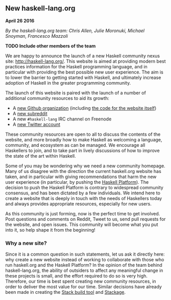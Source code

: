 ## New haskell-lang.org

**April 26 2016**

*By the haskell-lang.org team: Chris Allen, Julie Moronuki, Michael Snoyman, Francesco Mazzoli*

**TODO Include other members of the team**

We are happy to announce the launch of a new Haskell community nexus
site: http://haskell-lang.org/. This website is aimed at providing
modern best practices information for the Haskell programming
language, and in particular with providing the best possible new user
experience. The aim is to lower the barrier to getting started with
Haskell, and ultimately increase adoption of Haskell in the greater
programming community.

The launch of this website is paired with the launch of a number of
additional community resources to aid its growth:

* A [new Github organization](https://github.com/haskell-lang) (including [the code for the website itself](https://github.com/haskell-lang/haskell-lang))
* A [new subreddit](https://www.reddit.com/r/haskell_lang)
* A new `#haskell-lang` IRC channel on Freenode
* A [new Twitter account](https://twitter.com/haskell_lang)

These community resources are open to all to discuss the contents of
the website, and more broadly how to make Haskell as welcoming a language, community, and
ecosystem as can be managed. We encourage all Haskellers to join, and
to take part in lively discussions of how to improve the state of the
art within Haskell.

Some of you may be wondering why we need a new community
homepage. Many of us disagree with the direction the current
haskell.org website has taken, and in particular with giving
recommendations that harm the new user experience (in particular, by
pushing the
[Haskell Platform](https://mail.haskell.org/pipermail/haskell-community/2015-September/000014.html)). The
decision to push the Haskell Platform is contrary to widespread
community consensus, and has been dictated by a few individuals. We
intend here to create a website that is deeply in touch with the needs
of Haskellers today and always provides appropriate resources,
especially for new users.

As this community is just forming, now is the perfect time to get
involved. Post questions and comments on Reddit, Tweet to us, send
pull requests for the website, and open issues. This community will
become what you put into it, so help shape it from the beginning!

### Why a new site?

Since it is a common question in such statements, let us ask it
directly here: why create a new website instead of working to
collaborate with those who run haskell.org and the Haskell Platform?
In the opinion of the team behind haskell-lang.org, the ability of
outsiders to affect any meaningful change in these projects is small,
and the effort required to do so is very high. Therefore, our time is
best spent creating new community resources, in order to deliver the
most value for our time. Similar decisions have already been made in
creating the [Stack build tool](http://haskellstack.com/) and
[Stackage](https://www.stackage.org/).
